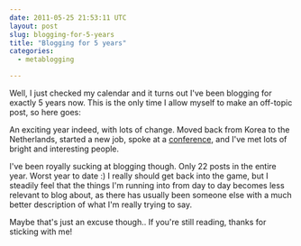 ```yaml
---
date: 2011-05-25 21:53:11 UTC
layout: post
slug: blogging-for-5-years
title: "Blogging for 5 years"
categories:
  - metablogging

---
```

<p>Well, I just checked my calendar and it turns out I've been blogging for exactly 5 years now. This is the only time I allow myself to make an off-topic post, so here goes:</p>

<p>An exciting year indeed, with lots of change. Moved back from Korea to the Netherlands, started a new job, spoke at a <a href="http://www.phpconference.nl/">conference</a>, and I've met lots of bright and interesting people.</p>

<p>I've been royally sucking at blogging though. Only 22 posts in the entire year. Worst year to date :) I really should get back into the game, but I steadily feel that the things I'm running into from day to day becomes less relevant to blog about, as there has usually been someone else with a much better description of what I'm really trying to say.</p>

<p>Maybe that's just an excuse though.. If you're still reading, thanks for sticking with me!</p>
